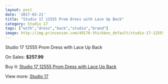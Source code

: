 ```yaml
---
layout: post
date: '2017-03-21'
title: "Studio 17 12555 Prom Dress with Lace Up Back"
category: Studio 17
tags: ["with","dress","back","studio","brand"]
image: http://img.princessan.com/49176-thickbox_default/studio-17-12555-prom-dress-with-lace-up-back.jpg
---
```

Studio 17 12555 Prom Dress with Lace Up Back

On Sales: **$257.99**
<a href="https://www.princessan.com/en/studio-17/22222-studio-17-12555-prom-dress-with-lace-up-back.html"><amp-img layout="responsive" width="600" height="600" src="//img.princessan.com/49176-thickbox_default/studio-17-12555-prom-dress-with-lace-up-back.jpg" alt="Studio 17 12555 Prom Dress with Lace Up Back 0" /></a>
<a href="https://www.princessan.com/en/studio-17/22222-studio-17-12555-prom-dress-with-lace-up-back.html"><amp-img layout="responsive" width="600" height="600" src="//img.princessan.com/49179-thickbox_default/studio-17-12555-prom-dress-with-lace-up-back.jpg" alt="Studio 17 12555 Prom Dress with Lace Up Back 1" /></a>
<a href="https://www.princessan.com/en/studio-17/22222-studio-17-12555-prom-dress-with-lace-up-back.html"><amp-img layout="responsive" width="600" height="600" src="//img.princessan.com/49178-thickbox_default/studio-17-12555-prom-dress-with-lace-up-back.jpg" alt="Studio 17 12555 Prom Dress with Lace Up Back 2" /></a>
<a href="https://www.princessan.com/en/studio-17/22222-studio-17-12555-prom-dress-with-lace-up-back.html"><amp-img layout="responsive" width="600" height="600" src="//img.princessan.com/49177-thickbox_default/studio-17-12555-prom-dress-with-lace-up-back.jpg" alt="Studio 17 12555 Prom Dress with Lace Up Back 3" /></a>

Buy it: [Studio 17 12555 Prom Dress with Lace Up Back](https://www.princessan.com/en/studio-17/22222-studio-17-12555-prom-dress-with-lace-up-back.html "Studio 17 12555 Prom Dress with Lace Up Back")

View more: [Studio 17](https://www.princessan.com/en/62-studio-17 "Studio 17")